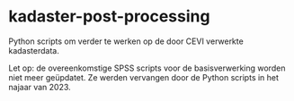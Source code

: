 # kadaster-post-processing

Python scripts om verder te werken op de door CEVI verwerkte kadasterdata. 

Let op: de overeenkomstige SPSS scripts voor de basisverwerking worden niet meer geüpdatet. Ze werden vervangen door de Python scripts in het najaar van 2023.
